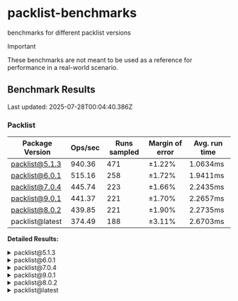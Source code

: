 # packlist-benchmarks

benchmarks for different packlist versions

> [!IMPORTANT]
> These benchmarks are not meant to be used as a reference for performance in a real-world scenario.

<!-- bench:start -->

## Benchmark Results

Last updated: 2025-07-28T00:04:40.386Z

### Packlist

| Package Version | Ops/sec | Runs sampled | Margin of error | Avg. run time |
| --------------- | ------- | ------------ | --------------- | ------------- |
| packlist@5.1.3  | 940.36  | 471          | ±1.22%          | 1.0634ms      |
| packlist@6.0.1  | 515.16  | 258          | ±1.72%          | 1.9411ms      |
| packlist@7.0.4  | 445.74  | 223          | ±1.66%          | 2.2435ms      |
| packlist@9.0.1  | 441.37  | 221          | ±1.70%          | 2.2657ms      |
| packlist@8.0.2  | 439.85  | 221          | ±1.90%          | 2.2735ms      |
| packlist@latest | 374.49  | 188          | ±3.11%          | 2.6703ms      |

**Detailed Results:**

<details><summary>packlist@5.1.3</summary>

- **Median:** 1.0053ms
- **Min:** 0.8792ms
- **Max:** 1.9920ms
- **Standard Deviation:** 0.1438ms
- **75th Percentile:** 1.1617ms
- **99th Percentile:** 1.4934ms
- **99.5th Percentile:** 1.6029ms
- **99.9th Percentile:** 1.9920ms

</details>

<details><summary>packlist@6.0.1</summary>

- **Median:** 1.8356ms
- **Min:** 1.6429ms
- **Max:** 4.2371ms
- **Standard Deviation:** 0.2742ms
- **75th Percentile:** 1.9965ms
- **99th Percentile:** 2.8636ms
- **99.5th Percentile:** 2.9118ms
- **99.9th Percentile:** 4.2371ms

</details>

<details><summary>packlist@7.0.4</summary>

- **Median:** 2.1225ms
- **Min:** 1.9716ms
- **Max:** 3.4418ms
- **Standard Deviation:** 0.2833ms
- **75th Percentile:** 2.3238ms
- **99th Percentile:** 3.1366ms
- **99.5th Percentile:** 3.1539ms
- **99.9th Percentile:** 3.4418ms

</details>

<details><summary>packlist@9.0.1</summary>

- **Median:** 2.1432ms
- **Min:** 1.9523ms
- **Max:** 3.3461ms
- **Standard Deviation:** 0.2923ms
- **75th Percentile:** 2.4684ms
- **99th Percentile:** 3.1537ms
- **99.5th Percentile:** 3.1631ms
- **99.9th Percentile:** 3.3461ms

</details>

<details><summary>packlist@8.0.2</summary>

- **Median:** 2.1169ms
- **Min:** 1.9236ms
- **Max:** 3.3741ms
- **Standard Deviation:** 0.3281ms
- **75th Percentile:** 2.5103ms
- **99th Percentile:** 3.3725ms
- **99.5th Percentile:** 3.3733ms
- **99.9th Percentile:** 3.3741ms

</details>

<details><summary>packlist@latest</summary>

- **Median:** 2.5724ms
- **Min:** 1.9415ms
- **Max:** 5.3633ms
- **Standard Deviation:** 0.5805ms
- **75th Percentile:** 2.8851ms
- **99th Percentile:** 4.6048ms
- **99.5th Percentile:** 5.3633ms
- **99.9th Percentile:** 5.3633ms

</details>

<!-- bench:end -->

